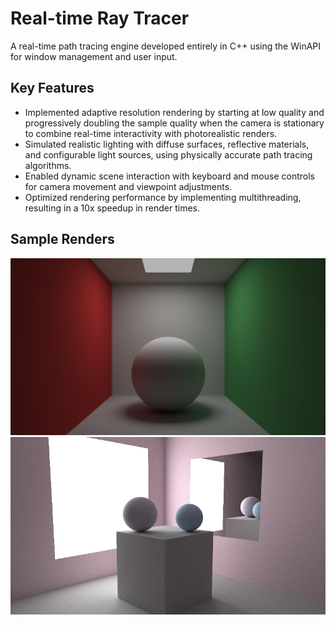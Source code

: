 # Real-time Ray Tracer
A real-time path tracing engine developed entirely in C++ using the WinAPI for window management and user input.

## Key Features
- Implemented adaptive resolution rendering by starting at low quality and progressively doubling the sample quality when the camera is stationary to combine real-time interactivity with photorealistic renders.
- Simulated realistic lighting with diffuse surfaces, reflective materials, and configurable light sources, using physically accurate path tracing algorithms.
- Enabled dynamic scene interaction with keyboard and mouse controls for camera movement and viewpoint adjustments.
- Optimized rendering performance by implementing multithreading, resulting in a 10x speedup in render times.

## Sample Renders
![Cornell Box](images/cornell_box.PNG)
![Light Source and Mirror](images/my_box.PNG)
